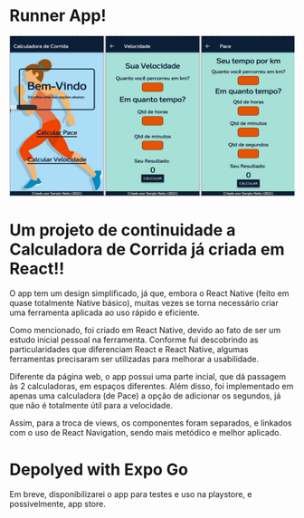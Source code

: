 # Runner App!

![Calculadora de Corrida](https://github.com/sergioneto12/RunApp/blob/master/Calculadora%20de%20Corrida.jpg)

# Um projeto de continuidade a Calculadora de Corrida já criada em React!!

O app tem um design simplificado, já que, embora o React Native (feito em quase totalmente Native básico), muitas vezes se torna necessário criar uma ferramenta aplicada ao uso rápido e eficiente.

Como mencionado, foi criado em React Native, devido ao fato de ser um estudo inicial pessoal na ferramenta. Conforme fui descobrindo as particularidades que diferenciam React e React Native, algumas ferramentas precisaram ser utilizadas para melhorar a usabilidade.

Diferente da página web, o app possui uma parte incial, que dá passagem às 2 calculadoras, em espaços diferentes. Além disso, foi implementado em apenas uma calculadora (de Pace) a opção de adicionar os segundos, já que não é totalmente útil para a velocidade.

Assim, para a troca de views, os componentes foram separados, e linkados com o uso de React Navigation, sendo mais metódico e melhor aplicado.

# Depolyed with Expo Go

Em breve, disponibilizarei o app para testes e uso na playstore, e possivelmente, app store.
